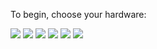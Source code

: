 To begin, choose your hardware:

![](/assets/rhino-c10.png) ![](/assets/rhino-t8.png) ![](/assets/rhino-t5se.png) ![](/assets/rhino-m10p.png) ![](/assets/rhino-r6.png) ![](/assets/rhino-t6p.png)
